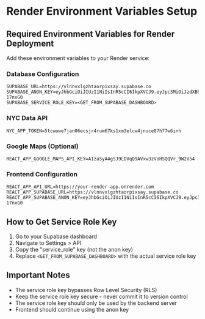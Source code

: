 # Render Environment Variables Setup

## Required Environment Variables for Render Deployment

Add these environment variables to your Render service:

### Database Configuration
```
SUPABASE_URL=https://vlnnvxlgzhtaorpixsay.supabase.co
SUPABASE_ANON_KEY=eyJhbGciOiJIUzI1NiIsInR5cCI6IkpXVCJ9.eyJpc3MiOiJzdXBhYmFzZSIsInJlZiI6InZsbm52eGxnemh0YW9ycGl4c2F5Iiwicm9sZSI6ImFub24iLCJpYXQiOjE3NTkyMTE1NjgsImV4cCI6MjA3NDc4NzU2OH0.yGC82Qop5M_CSA48nXpwC15HxrqqW7CugFIb-17nxG0
SUPABASE_SERVICE_ROLE_KEY=<GET_FROM_SUPABASE_DASHBOARD>
```

### NYC Data API
```
NYC_APP_TOKEN=5tcwowe7jan06ecsjr4rum67ks1xm3elcw4jnuce87h77w6inh
```

### Google Maps (Optional)
```
REACT_APP_GOOGLE_MAPS_API_KEY=AIzaSyA4gSJ9LDVqQ9AVxw3zVoHSQQVr_9W2V54
```

### Frontend Configuration
```
REACT_APP_API_URL=https://your-render-app.onrender.com
REACT_APP_SUPABASE_URL=https://vlnnvxlgzhtaorpixsay.supabase.co
REACT_APP_SUPABASE_ANON_KEY=eyJhbGciOiJIUzI1NiIsInR5cCI6IkpXVCJ9.eyJpc3MiOiJzdXBhYmFzZSIsInJlZiI6InZsbm52eGxnemh0YW9ycGl4c2F5Iiwicm9sZSI6ImFub24iLCJpYXQiOjE3NTkyMTE1NjgsImV4cCI6MjA3NDc4NzU2OH0.yGC82Qop5M_CSA48nXpwC15HxrqqW7CugFIb-17nxG0
```

## How to Get Service Role Key

1. Go to your Supabase dashboard
2. Navigate to Settings > API
3. Copy the "service_role" key (not the anon key)
4. Replace `<GET_FROM_SUPABASE_DASHBOARD>` with the actual service role key

## Important Notes

- The service role key bypasses Row Level Security (RLS)
- Keep the service role key secure - never commit it to version control
- The service role key should only be used by the backend server
- Frontend should continue using the anon key
